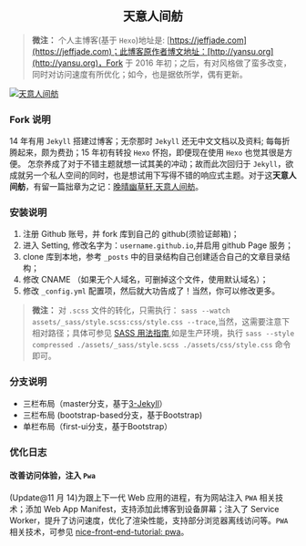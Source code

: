<h2 align="center">天意人间舫</h2>

>**微注：** 个人主博客(基于 `Hexo`)地址是: [https://jeffjade.com](https://jeffjade.com)；此博客原作者博文地址：[http://yansu.org](http://yansu.org)，Fork 于 2016 年初；之后，有对风格做了蛮多改变，同时对访问速度有所优化；如今，也是据依所学，偶有更新。

[![天意人间舫](https://i.loli.net/2017/08/03/5983094a78592.jpg)](https://imgly.net/i/CfH)

### Fork 说明
14 年有用 `Jekyll` 搭建过博客；无奈那时 `Jekyll` 还无中文文档以及资料; 每每折腾起来，颇为费劲；15 年初有转投 `Hexo` 怀抱，即便现在使用 `Hexo` 也觉其很是方便。
怎奈养成了对于不错主题就想一试其美的冲动；故而此次回归于 `Jekyll`，欲成就另一个私人空间的同时，也是想试用下写得不错的响应式主题。对于这**天意人间舫**，有留一篇拙章为之记：[晚晴幽草轩,天意人间舫](https://jeffjade.com/2016/01/22/2016-01-22-jeffjade-and-nicejade/)。

### 安装说明

1. 注册 Github 账号，并 fork 库到自己的 github(须验证邮箱)；
2. 进入 Setting, 修改名字为：`username.github.io`,并启用 github Page 服务；
3. clone 库到本地，参考 `_posts` 中的目录结构自己创建适合自己的文章目录结构；
4. 修改 CNAME （如果无个人域名，可删掉这个文件，使用默认域名）；
5. 修改 `_config.yml` 配置项，然后就大功告成了！当然，你可以修改更多。

>**微注：** 对 `.scss` 文件的转化，只需执行： `sass --watch assets/_sass/style.scss:css/style.css --trace`,当然，这需要注意下相对路径；具体可参见 [SASS 用法指南](http://www.ruanyifeng.com/blog/2012/06/sass.html),如是生产环境，执行 `sass --style compressed ./assets/_sass/style.scss ./assets/css/style.css` 命令即可。

### 分支说明

- 三栏布局（master分支，基于[3-Jekyll](https://github.com/P233/3-Jekyll)）
- 三栏布局 (bootstrap-based分支，基于Bootstrap)
- 单栏布局（first-ui分支，基于Bootstrap）

### 优化日志

#### 改善访问体验，注入 `Pwa`

(Update@11 月 14)为跟上下一代 Web 应用的进程，有为网站注入 `PWA` 相关技术；添加 Web App Manifest，支持添加此博客到设备屏幕；注入了 Service Worker，提升了访问速度，优化了渲染性能，支持部分浏览器离线访问等。`PWA` 相关技术，可参见 [nice-front-end-tutorial: pwa](https://github.com/nicejade/nice-front-end-tutorial/blob/master/tutorial/pwa-tutorial.md)。
